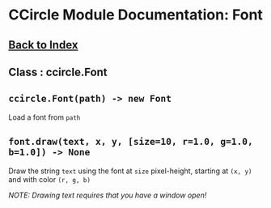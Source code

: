 # CCircle Module Documentation: Font

## [Back to Index](index)

## Class : ccircle.Font

## `ccircle.Font(path) -> new Font`
  Load a font from `path`

## `font.draw(text, x, y, [size=10, r=1.0, g=1.0, b=1.0]) -> None`
  Draw the string `text` using the font at `size` pixel-height, starting at
  `(x, y)` and with color `(r, g, b)`

  _NOTE: Drawing text requires that you have a window open!_
